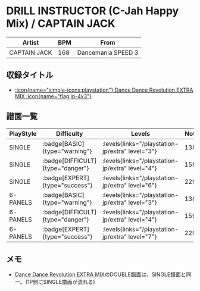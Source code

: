 # DRILL INSTRUCTOR (C-Jah Happy Mix) / CAPTAIN JACK

|Artist|BPM|From|
|------|---|----|
|CAPTAIN JACK|168|Dancemania SPEED 3|

## 収録タイトル

- [:icon{name="simple-icons:playstation"} Dance Dance Revolution EXTRA MIX :icon{name="flag:jp-4x3"}](/playstation-jp/extra)

## 譜面一覧

|PlayStyle|Difficulty|Levels|Notes|Movie|
|---------|----------|------|-----|-----|
|SINGLE| :badge[BASIC]{type="warning"}| :levels{links="/playstation-jp/extra" level="3"}|138/0||
|SINGLE| :badge[DIFFICULT]{type="danger"}| :levels{links="/playstation-jp/extra" level="4"}|159/0||
|SINGLE| :badge[EXPERT]{type="success"}| :levels{links="/playstation-jp/extra" level="6"}|229/0||
|6-PANELS| :badge[BASIC]{type="warning"}| :levels{links="/playstation-jp/extra" level="3"}|138/0||
|6-PANELS| :badge[DIFFICULT]{type="danger"}| :levels{links="/playstation-jp/extra" level="4"}|159/0||
|6-PANELS| :badge[EXPERT]{type="success"}| :levels{links="/playstation-jp/extra" level="7"}|229/0||

## メモ

- [Dance Dance Revolution EXTRA MIX](/playstation-jp/extra)のDOUBLE譜面は、SINGLE譜面と同一。(1P側にSINGLE譜面が流れる)
